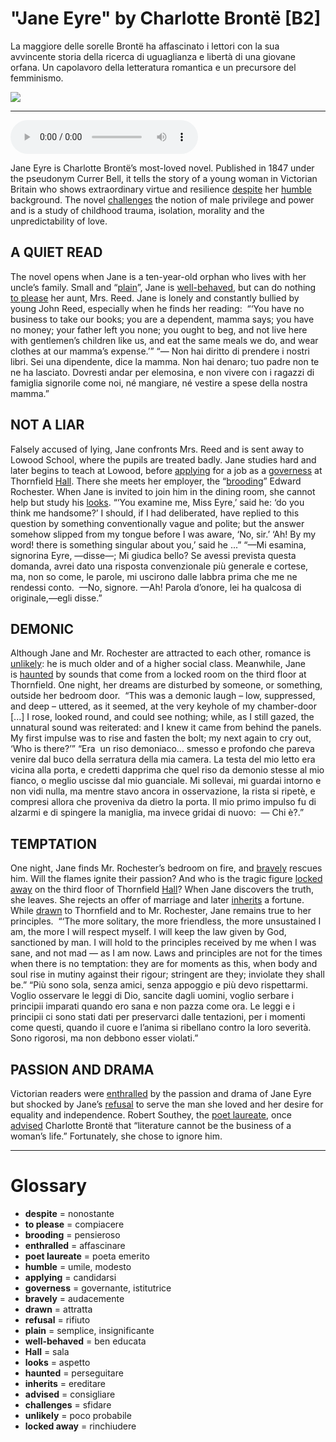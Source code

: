 # "Jane Eyre" by Charlotte Brontë   [B2]

La maggiore delle sorelle Brontë ha affascinato i lettori con la sua avvincente storia della ricerca di uguaglianza e libertà di una giovane orfana. Un capolavoro della letteratura romantica e un precursore del femminismo.

![](Jane%20Eyre%20by%20Charlotte%20Bront%C3%AB.jpg)

--------------

<div>
<audio controls autoplay>
    <source src="https:/raw.githubusercontent.com/dartie/speakup/main/2024-03/Jane%20Eyre%20by%20Charlotte%20Bront%C3%AB.mp3" type="audio/mpeg">
</audio>
</div>


Jane Eyre is Charlotte Brontë’s most-loved novel. Published in 1847 under the pseudonym Currer Bell, it tells the story of a young woman in Victorian Britain who shows extraordinary virtue and resilience [despite](## "nonostante") her [humble](## "umile, modesto") background. The novel [challenges](## "sfidare") the notion of male privilege and power and is a study of childhood trauma, isolation, morality and the unpredictability of love.

## A QUIET READ
The novel opens when Jane is a ten-year-old orphan who lives with her uncle’s family. Small and “[plain](## "semplice, insignificante")”, Jane is [well-behaved](## "ben educata"), but can do nothing [to please](## "compiacere") her aunt, Mrs. Reed. Jane is lonely and constantly bullied by young John Reed, especially when he finds her reading: 
“‘You have no business to take our books; you are a dependent, mamma says; you have no money; your father left you none; you ought to beg, and not live here with gentlemen’s children like us, and eat the same meals we do, and wear clothes at our mamma’s expense.’”
“— Non hai diritto di prendere i nostri libri. Sei una dipendente, dice la mamma. Non hai denaro; tuo padre non te ne ha lasciato. Dovresti andar per elemosina, e non vivere con i ragazzi di famiglia signorile come noi, né mangiare, né vestire a spese della nostra mamma.”

## NOT A LIAR
Falsely accused of lying, Jane confronts Mrs. Reed and is sent away to Lowood School, where the pupils are treated badly. Jane studies hard and later begins to teach at Lowood, before [applying](## "candidarsi") for a job as a [governess](## "governante, istitutrice") at Thornfield [Hall](## "sala"). There she meets her employer, the “[brooding](## "pensieroso")” Edward Rochester. When Jane is invited to join him in the dining room, she cannot help but study his [looks](## "aspetto").
“‘You examine me, Miss Eyre,’ said he: ‘do you think me handsome?’
I should, if I had deliberated, have replied to this question by something conventionally vague and polite; but the answer somehow slipped from my tongue before I was aware, ‘No, sir.’
‘Ah! By my word! there is something singular about you,’ said he ...”
“—Mi esamina, signorina Eyre, —disse—; Mi giudica bello? Se avessi prevista questa domanda, avrei dato una risposta convenzionale più generale e cortese, ma, non so come, le parole, mi uscirono dalle labbra prima che me
ne rendessi conto. 
—No, signore.
—Ah! Parola d’onore, lei ha qualcosa di originale,—egli disse.”

## DEMONIC
Although Jane and Mr. Rochester are attracted to each other, romance is [unlikely](## "poco probabile"): he is much older and of a higher social class. Meanwhile, Jane is [haunted](## "perseguitare") by sounds that come from a locked room on the third floor at Thornfield. One night, her dreams are disturbed by someone, or something, outside her bedroom door. 
“This was a demonic laugh – low, suppressed, and deep – uttered, as it seemed, at the very keyhole of my chamber-door [...] I rose, looked round, and could see nothing; while, as I still gazed, the unnatural sound was reiterated: and I knew it came from behind the panels. My first impulse was to rise and fasten the bolt; my next again to cry out, ‘Who is there?’”
“Era  un riso demoniaco… smesso e profondo che pareva venire dal buco della serratura della mia camera. La testa del mio letto era vicina alla porta, e credetti dapprima che quel riso da demonio stesse al mio fianco, o meglio uscisse dal mio guanciale. Mi sollevai, mi guardai intorno e non vidi nulla, ma mentre stavo ancora in osservazione, la rista si ripetè, e compresi allora che proveniva da dietro la porta. Il mio primo impulso fu di alzarmi e di spingere la maniglia, ma invece gridai di nuovo:
 — Chi è?.”

## TEMPTATION
One night, Jane finds Mr. Rochester’s bedroom on fire, and [bravely](## "audacemente") rescues him. Will the flames ignite their passion? And who is the tragic figure [locked away](## "rinchiudere") on the third floor of Thornfield [Hall](## "sala")? When Jane discovers the truth, she leaves. She rejects an offer of marriage and later [inherits](## "ereditare") a fortune. While [drawn](## "attratta") to Thornfield and to Mr. Rochester, Jane remains true to her principles. 
“‘The more solitary, the more friendless, the more unsustained I am, the more I will respect myself. I will keep the law given by God, sanctioned by man. I will hold to the principles received by me when I was sane, and not mad — as I am now. Laws and principles are not for the times when there is no temptation: they are for moments as this, when body and soul rise in mutiny against their rigour; stringent are they; inviolate they shall be.”
“Più sono sola, senza amici, senza appoggio e più devo rispettarmi. Voglio osservare le leggi di Dio, sancite dagli uomini, voglio serbare i principii imparati quando ero sana e non pazza come ora. Le leggi e i principii ci sono stati dati per preservarci dalle tentazioni, per i momenti come questi, quando il cuore e l’anima si ribellano contro la loro severità. Sono rigorosi, ma non debbono esser violati.” 

## PASSION AND DRAMA
Victorian readers were [enthralled](## "affascinare") by the passion and drama of Jane Eyre but shocked by Jane’s [refusal](## "rifiuto") to serve the man she loved and her desire for equality and independence. Robert Southey, the [poet laureate](## "poeta emerito"), once [advised](## "consigliare") Charlotte Brontë that “literature cannot be the business of a woman’s life.” Fortunately, she chose to ignore him. 
 

--------------

<div style = "display:block; clear:both; page-break-after:always;"></div>

# Glossary
* **despite** = nonostante
* **to please** = compiacere
* **brooding** = pensieroso
* **enthralled** = affascinare
* **poet laureate** = poeta emerito
* **humble** = umile, modesto
* **applying** = candidarsi
* **governess** = governante, istitutrice
* **bravely** = audacemente
* **drawn** = attratta
* **refusal** = rifiuto
* **plain** = semplice, insignificante
* **well-behaved** = ben educata
* **Hall** = sala
* **looks** = aspetto
* **haunted** = perseguitare
* **inherits** = ereditare
* **advised** = consigliare
* **challenges** = sfidare
* **unlikely** = poco probabile
* **locked away** = rinchiudere
